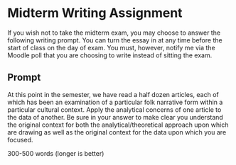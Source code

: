 # Midterm Writing Assignment

If you wish not to take the midterm exam, you may choose to answer the following writing prompt. You can turn the essay in at any time before the start of class on the day of exam. You must, however, notify me via the Moodle poll that you are choosing to write instead of sitting the exam.

## Prompt

At this point in the semester, we have read a half dozen articles, each of which has been an examination of a particular folk narrative form within a particular cultural context. Apply the analytical concerns of one article to the data of another. Be sure in your answer to make clear you understand the original context for both the analytical/theoretical approach upon which are drawing as well as the original context for the data upon which you are focused.

300-500 words (longer is better)
